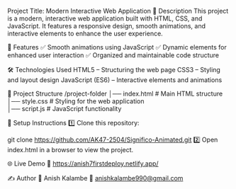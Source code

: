 Project Title: Modern Interactive Web Application
🔹 Description
This project is a modern, interactive web application built with HTML, CSS, and JavaScript. It features a responsive design, smooth animations, and interactive elements to enhance the user experience.

🚀 Features
✅ Smooth animations using JavaScript
✅ Dynamic elements for enhanced user interaction
✅ Organized and maintainable code structure

🛠️ Technologies Used
HTML5 – Structuring the web page
CSS3 – Styling and layout design
JavaScript (ES6) – Interactive elements and animations


📂 Project Structure
/project-folder
│── index.html      # Main HTML structure  
│── style.css       # Styling for the web application  
│── script.js       # JavaScript functionality  

📌 Setup Instructions
1️⃣ Clone this repository:

git clone https://github.com/AK47-2504/Significo-Animated.git
2️⃣ Open index.html in a browser to view the project.

🌐 Live Demo
🔗 https://anish7firstdeploy.netlify.app/

✍️ Author
👤 Anish Kalambe
📧 anishkalambe990@gmail.com
